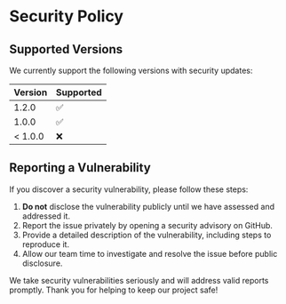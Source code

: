 # Security Policy

## Supported Versions
We currently support the following versions with security updates:

| Version | Supported |
|---------|-----------|
| 1.2.0   | ✅ |
| 1.0.0   | ✅ |
| < 1.0.0 | ❌ |

## Reporting a Vulnerability
If you discover a security vulnerability, please follow these steps:

1. **Do not** disclose the vulnerability publicly until we have assessed and addressed it.
2. Report the issue privately by opening a security advisory on GitHub.
3. Provide a detailed description of the vulnerability, including steps to reproduce it.
4. Allow our team time to investigate and resolve the issue before public disclosure.

We take security vulnerabilities seriously and will address valid reports promptly. Thank you for helping to keep our project safe!
